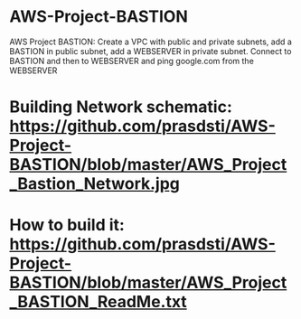 # AWS-Project-BASTION
AWS Project BASTION: Create a VPC with public and private subnets, add a BASTION in public subnet, add a WEBSERVER in private subnet. Connect to BASTION and then to WEBSERVER and ping google.com from the WEBSERVER

# Building Network schematic: https://github.com/prasdsti/AWS-Project-BASTION/blob/master/AWS_Project_Bastion_Network.jpg

# How to build it: https://github.com/prasdsti/AWS-Project-BASTION/blob/master/AWS_Project_BASTION_ReadMe.txt
